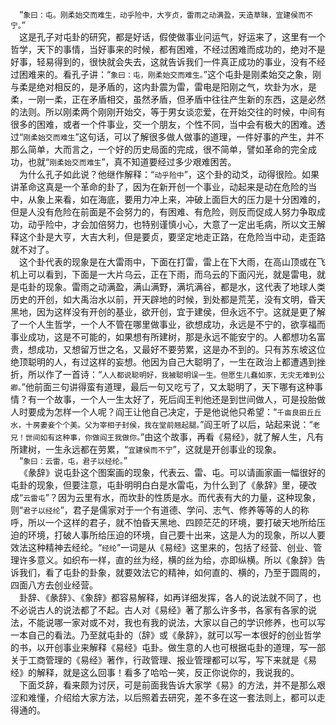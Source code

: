 &emsp;“``象曰：屯。刚柔始交而难生，动乎险中，大亨贞，雷雨之动满盈，天造草昧，宜建侯而不宁。``”<br>&emsp;这是孔子对屯卦的研究，都是好话，假使做事业问运气，好运来了，这里有一个哲学，天下的事情，当好事来的时候，都有困难，不经过困难而成功的，绝对不是好事，轻易得到的，很快就会失去，这就告诉我们一件真正成功的事业，没有不经过困难来的。看孔子讲：“``象曰：屯，刚柔始交而难生。``”这个屯卦是刚柔始交之象，刚与柔是绝对相反的，是矛盾的，这内卦震为雷，雷电是阳刚之气，坎卦为水，是柔，一刚一柔，正在矛盾相交，虽然矛盾，但矛盾中往往产生新的东西，这是必然的法则。所以刚柔两个刚刚开始交，等于男女谈恋爱，在开始交往的时候，中间有很多的困难，或者一个件事业，交一个朋友，个性不同，当中会有极大的困难。透过“``刚柔始交而难生``”这句话，可以了解很多做人做事的道理，一件好事的产生，并不那么简单，大而言之，一个好的历史局面的完成，很不简单，譬如革命的完全成功，也就“``刚柔始交而难生``”，真不知道要经过多少艰难困苦。<br>&emsp;为什么孔子如此说？他继作解释：“``动乎险中``”，这个卦的动爻，动得很险。如果讲革命这真是一个革命的卦了，因为在新开创一个事业，动起来是动在危险的当中，从象上来看，如在海底，要用力冲上来，冲破上面巨大的压力是十分困难的，但是人没有危险在前面是不会努力的，有困难、有危险，则反而促成人努力争取成功，动乎险中，才会加倍努力，也特别谨慎小心，大意了一定出毛病，所以文王解释这个卦是大亨，大吉大利，但是要贞，要坚定地走正路，在危险当中动，走歪路就不对了。<br>&emsp;这个卦代表的现象是在大雷雨中，下面在打雷，雷上在下大雨，在高山顶或在飞机上可以看到，下面是一大片乌云，正在下雨，而乌云的下面闪光，就是雷电，就是屯卦的现象。雷雨之动满盈，满山满野，满坑满谷，都是水，这代表了地球人类历史的开创，如大禹治水以前，开天辟地的时候，到处都是荒芜，没有文明，昏天黑地，因为这样没有开创的基业，欲开创，宜于建侯，但永远不宁。这就是更了解了一个人生哲学，一个人不管在哪里做事业，欲想成功，永远是不宁的，欲享福而事业成功，这是不可能的，如果想有所建树，那是永远不能安宁的。人都想功名富贵，想成功，又想留万世之名，又最好不要劳累，这是办不到的。只有苏东坡这位绝顶聪明的人，有过这样的妄想。他因为自己大聪明了，一生在政治上都遭遇到挫折，所以作了一首诗：“``人人都说聪明好，我被聪明误一生。但愿生儿蠢如豕，无灾无难到公卿。``”他前面三句讲得蛮有道理，最后一句又吃亏了，又太聪明了，天下哪有这种事情？有一个故事，一个人一生太好了，死后阎王判他还是到世间做人，可是投胎做人时要成为怎样一个人呢？阎王让他自己决定，于是他说他只希望：“``千亩良田丘丘水，十房妻妾个个美。父为宰相子封侯，我在堂前翘起腿。``”阎王听了以后，站起来说：“``老兄！世间如有这种事，你做阎王我做你。``”由这个故事，再看《易经》，就了解人生，凡有所建树，一生永远都在劳累，“``宜建侯而不宁``”，这就是开创事业的现象。<br>&emsp;“``象曰：云雷，屯，君子以经纶。``”<br>&emsp;《彖辞》说屯卦这个图案画的现象，代表云、雷、屯。可以请画家画一幅很好的屯卦的现象，但要注意，屯卦明明白白是水雷屯，为什么到了《彖辞》里，硬改成“``云雷屯``”？因为云里有水，而坎卦的性质是水。而代表有大的力量，这种现象，则“``君子以经纶``”，君子是儒家对于一个有道德、学问、志气、修养等等的人的称呼，所以一个这样的君子，就不怕昏天黑地、四顾茫茫的环境，要打破天地所给压迫的环境，打破人事所给压迫的环境，自己要十出来，这是人为的现象，所以人要效法这种精神去经纶。“``经纶``”一词是从《易经》这里来的，包括了经营、创业、管理许多意义。如织布一样，直的丝为经，横的丝为给，亦即纵横。所以《象辞》告诉我们，看了屯卦的卦象，就要效法它的精神，如何直的、横的，乃至于圆周的，四面八方去创业经营。<br>&emsp;卦辞、《彖辞》、《象辞》都容易解释，如再详细发挥，各人的说法就不同了，也不必说古人的说法都了不起。古人对《易经》著了那么许多书，各家有各家的说法，不能说哪一家对或不对，我也有我的说法，大家以自己的学识修养，也可以写一本自己的看法。乃至就屯卦的（辞》或《彖辞》，就可以写一本很好的创业哲学的书，以开创事业来解释《易经》屯卦。做生意的人也可根据屯卦的道理，写一部关于工商管理的《易经》著作，行政管理、报业管理都可以写，写下来就是《易经》的解释，就是这么回事！看多了哈哈一笑，反正你说你的，我说我的。<br>&emsp;下面爻辞，看来颇为讨厌，可是前面我告诉大家学《易》的方法，并不是那么艰涩和难懂，介绍给大家方法，以后照着去研究，差不多在这一套法则上，都可以走得通的。<br>